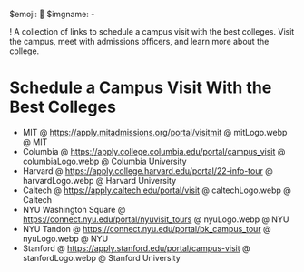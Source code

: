 $emoji: 🏫
$imgname: -

! A collection of links to schedule a campus visit with the best colleges. Visit the campus, meet with admissions officers, and learn more about the college.

# Schedule a Campus Visit With the Best Colleges

- MIT @ https://apply.mitadmissions.org/portal/visitmit @ mitLogo.webp @ MIT
- Columbia @ https://apply.college.columbia.edu/portal/campus_visit @ columbiaLogo.webp @ Columbia University
- Harvard @ https://apply.college.harvard.edu/portal/22-info-tour @ harvardLogo.webp @ Harvard University
- Caltech @ https://apply.caltech.edu/portal/visit @ caltechLogo.webp @ Caltech
- NYU Washington Square @ https://connect.nyu.edu/portal/nyuvisit_tours @ nyuLogo.webp @ NYU
- NYU Tandon @ https://connect.nyu.edu/portal/bk_campus_tour @ nyuLogo.webp @ NYU
- Stanford @ https://apply.stanford.edu/portal/campus-visit @ stanfordLogo.webp @ Stanford University